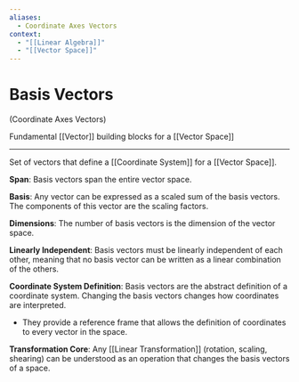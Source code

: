 ```yaml
---
aliases:
  - Coordinate Axes Vectors
context:
  - "[[Linear Algebra]]"
  - "[[Vector Space]]"
---
```


# Basis Vectors

(Coordinate Axes Vectors)

Fundamental [[Vector]] building blocks for a [[Vector Space]]

---

Set of vectors that define a [[Coordinate System]] for a [[Vector Space]].

**Span**: Basis vectors span the entire vector space.

**Basis**: Any vector can be expressed as a scaled sum of the basis vectors. The components of this vector are the scaling factors.

**Dimensions**: The number of basis vectors is the dimension of the vector space.

**Linearly Independent**: Basis vectors must be linearly independent of each other, meaning that no basis vector can be written as a linear combination of the others.

**Coordinate System Definition**: Basis vectors are the abstract definition of a coordinate system. Changing the basis vectors changes how coordinates are interpreted.

- They provide a reference frame that allows the definition of coordinates to every vector in the space.

**Transformation Core**: Any [[Linear Transformation]] (rotation, scaling, shearing) can be understood as an operation that changes the basis vectors of a space.
